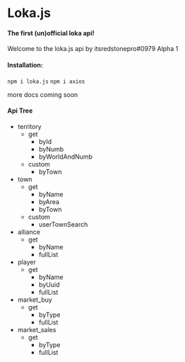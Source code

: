 
# Loka.js
#### The first (un)official loka api!


Welcome to the loka.js api by itsredstonepro#0979
Alpha 1

#### Installation:
`npm i loka.js`
`npm i axios`


more docs coming soon

#### Api Tree

- territory
    - get
        - byId
        - byNumb
        - byWorldAndNumb
    - custom
        - byTown
- town
    - get
        - byName
        - byArea
        - byTown
    - custom
        - userTownSearch
- alliance
    - get
        - byName
        - fullList
- player
    - get
        - byName
        - byUuid
        - fullList
- market_buy
    - get
        - byType
        - fullList
- market_sales
    - get
        - byType
        - fullList